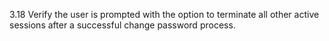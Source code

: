 3.18 Verify the user is prompted with the option to terminate all other active sessions after a successful change password process.